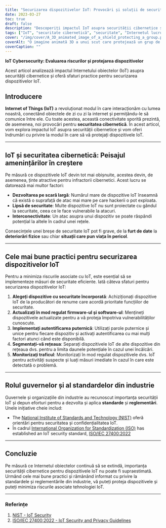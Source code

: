 ```yaml
---
title: "Securizarea dispozitivelor IoT: Provocări și soluții de securitate cibernetică"
date: 2023-03-27
toc: true
draft: false
description: "Descoperiți impactul IoT asupra securității cibernetice și învățați strategii eficiente pentru a vă proteja dispozitivele conectate."
tags: ["IoT", "securitate cibernetică", "securitate", "Internetul lucrurilor", "Dispozitive IoT", "securitatea rețelei", "protecția datelor", "confidențialitate", "dispozitive inteligente", "cele mai bune practici", "Riscurile IoT", "autentificare", "actualizări de firmware", "monitorizare", "standarde industriale", "reglementări", "Orientări privind securitatea IoT", "segmentarea rețelei", "peisajul amenințărilor", "vulnerabilități"]
cover: "/img/cover/A_3D_animated_image_of_a_shield_protecting_a_group.png"
coverAlt: "O imagine animată 3D a unui scut care protejează un grup de dispozitive IoT conectate, simbolizând importanța securității cibernetice pentru rețelele IoT."
coverCaption: ""
---
```


**IoT Cybersecurity: Evaluarea riscurilor și protejarea dispozitivelor**

Acest articol analizează impactul Internetului obiectelor (IoT) asupra securității cibernetice și oferă sfaturi practice pentru securizarea dispozitivelor IoT.

## Introducere

**Internet of Things (IoT)** a revoluționat modul în care interacționăm cu lumea noastră, conectând obiectele de zi cu zi la internet și permițându-le să comunice între ele. Cu toate acestea, această conectivitate sporită prezintă, de asemenea, noi provocări pentru **securitatea cibernetică**. În acest articol, vom explora impactul IoT asupra securității cibernetice și vom oferi îndrumări cu privire la modul în care să vă protejați dispozitivele IoT.

______

## IoT și securitatea cibernetică: Peisajul amenințărilor în creștere

Pe măsură ce dispozitivele IoT devin tot mai obișnuite, acestea devin, de asemenea, ținte atractive pentru infractorii cibernetici. Acest lucru se datorează mai multor factori:

- **Dezvoltarea pe scară largă**: Numărul mare de dispozitive IoT înseamnă că există o suprafață de atac mai mare pe care hackerii o pot exploata.
- **Lipsă de securitate**: Multe dispozitive IoT nu sunt proiectate cu gândul la securitate, ceea ce le face vulnerabile la atacuri.
- **Interconectivitate**: Un atac asupra unui dispozitiv se poate răspândi potențial la altele în cadrul unei rețele.

Consecințele unei breșe de securitate IoT pot fi grave, de la **furt de date** la **deteriorări fizice** sau chiar **situații care pun viața în pericol**.

______

## Cele mai bune practici pentru securizarea dispozitivelor IoT

Pentru a minimiza riscurile asociate cu IoT, este esențial să se implementeze măsuri de securitate eficiente. Iată câteva sfaturi pentru securizarea dispozitivelor IoT:

1. **Alegeți dispozitive cu securitate încorporată**: Achiziționați dispozitive IoT de la producători de renume care acordă prioritate funcțiilor de securitate.
2. **Actualizați în mod regulat firmware-ul și software-ul**: Mențineți dispozitivele actualizate pentru a vă proteja împotriva vulnerabilităților cunoscute.
3. **Implementați autentificarea puternică**: Utilizați parole puternice și unice pentru fiecare dispozitiv și activați autentificarea cu mai mulți factori atunci când este disponibilă.
4. **Segmentați-vă rețeaua**: Separați dispozitivele IoT de alte dispozitive din rețeaua dvs. pentru a limita daunele potențiale în cazul unei încălcări.
5. **Monitorizați traficul**: Monitorizați în mod regulat dispozitivele dvs. IoT pentru activități suspecte și luați măsuri imediate în cazul în care este detectată o problemă.

______

## Rolul guvernelor și al standardelor din industrie

Guvernele și organizațiile din industrie au recunoscut importanța securității IoT și depun eforturi pentru a dezvolta și aplica **standarde** și **reglementări**. Unele inițiative cheie includ:

- The [National Institute of Standards and Technology (NIST)](https://www.nist.gov/) oferă orientări pentru securitatea și confidențialitatea IoT.
- În cadrul [International Organization for Standardization (ISO)](https://www.iso.org/) has established an IoT security standard, [ISO/IEC 27400:2022](https://www.iso.org/standard/44373.html)

______

## Concluzie

Pe măsură ce Internetul obiectelor continuă să se extindă, importanța securității cibernetice pentru dispozitivele IoT nu poate fi supraestimată. Urmând cele mai bune practici și rămânând informat cu privire la standardele și reglementările din industrie, vă puteți proteja dispozitivele și puteți minimiza riscurile asociate tehnologiei IoT.

______

### Referințe

1. [NIST - IoT Security](https://www.nist.gov/topics/internet-things-iot)
2. [ISO/IEC 27400:2022 - IoT Security and Privacy Guidelines](https://www.iso.org/standard/44373.html)

